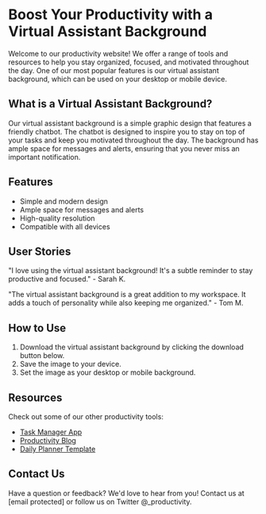 <!--font:Roboto-->

# Boost Your Productivity with a Virtual Assistant Background

Welcome to our productivity website! We offer a range of tools and resources to help you stay organized, focused, and motivated throughout the day. One of our most popular features is our virtual assistant background, which can be used on your desktop or mobile device.

## What is a Virtual Assistant Background?

Our virtual assistant background is a simple graphic design that features a friendly chatbot. The chatbot is designed to inspire you to stay on top of your tasks and keep you motivated throughout the day. The background has ample space for messages and alerts, ensuring that you never miss an important notification.

## Features

- Simple and modern design
- Ample space for messages and alerts
- High-quality resolution
- Compatible with all devices

## User Stories

"I love using the virtual assistant background! It's a subtle reminder to stay productive and focused." - Sarah K.

"The virtual assistant background is a great addition to my workspace. It adds a touch of personality while also keeping me organized." - Tom M.

## How to Use

1. Download the virtual assistant background by clicking the download button below.
2. Save the image to your device.
3. Set the image as your desktop or mobile background.

## Resources

Check out some of our other productivity tools:

- [Task Manager App](#)
- [Productivity Blog](#)
- [Daily Planner Template](#)

## Contact Us

Have a question or feedback? We'd love to hear from you! Contact us at [email protected] or follow us on Twitter @_productivity.

<!--

Write me content for website with wallpaper which alt text is:

"A wallpaper with a simple graphic of a virtual assistant or chatbot, with space for messages and alerts."

The name/title of the page should not be 1:1 copy of the alt text but rather a real content of the website which is using this wallpaper.

- Use markdown format 
- Start with heading
- Heading should be short and concise
- The content should look like a real website 
- The website should not be about the wallpaper, wallpaper is just a related background
- Heading should be contain work "wallpaper" or "background"
- Include real sections like references, contact, user stories, etc. use things relevant to the page purpose.
- Feel free to use structure like headings, bullets, numbering, blockquotes, paragraphs, horizontal lines, etc.
- You can use formatting like bold or _italic_
- You can include UTF-8 emojis
- Links should be only #hash anchors (and you can refer to the document itself)
- Do not include images


---


# Virtual Assistant Wallpaper for Your Productivity

Enhance your workspace with our virtual assistant wallpaper! This simple graphic design features a friendly chatbot that will inspire you to stay on top of your tasks and keep you motivated throughout the day. The wallpaper has ample space for messages and alerts, ensuring that you never miss an important notification.

## Features

- Simple and modern design
- Ample space for messages and alerts
- High-quality resolution
- Compatible with all devices

## User Stories

"I love this wallpaper! It's a constant reminder to stay focused and productive." - Jane D.

"The virtual assistant wallpaper is perfect for my home office. It adds a touch of personality to my workspace while also keeping me organized." - John S.

## How to Use

1. Download the wallpaper by clicking the download button below.
2. Save the image to your device.
3. Set the image as your wallpaper/background.

## References

Check out some of our other productivity tools:

- [Task Manager App](#)
- [Productivity Blog](#)
- [Daily Planner Template](#)

## Contact Us

Have a question or feedback? We'd love to hear from you! Contact us at [email protected] or follow us on Twitter @_productivity.


---


Heading should not include word "wallpaper". The website should not be about the wallpaper itself, wallpaper is just a related background, rewrite whole content.


---


# Boost Your Productivity with a Virtual Assistant Background

Welcome to our productivity website! We offer a range of tools and resources to help you stay organized, focused, and motivated throughout the day. One of our most popular features is our virtual assistant background, which can be used on your desktop or mobile device.

## What is a Virtual Assistant Background?

Our virtual assistant background is a simple graphic design that features a friendly chatbot. The chatbot is designed to inspire you to stay on top of your tasks and keep you motivated throughout the day. The background has ample space for messages and alerts, ensuring that you never miss an important notification.

## Features

- Simple and modern design
- Ample space for messages and alerts
- High-quality resolution
- Compatible with all devices

## User Stories

"I love using the virtual assistant background! It's a subtle reminder to stay productive and focused." - Sarah K.

"The virtual assistant background is a great addition to my workspace. It adds a touch of personality while also keeping me organized." - Tom M.

## How to Use

1. Download the virtual assistant background by clicking the download button below.
2. Save the image to your device.
3. Set the image as your desktop or mobile background.

## Resources

Check out some of our other productivity tools:

- [Task Manager App](#)
- [Productivity Blog](#)
- [Daily Planner Template](#)

## Contact Us

Have a question or feedback? We'd love to hear from you! Contact us at [email protected] or follow us on Twitter @_productivity.

-->
